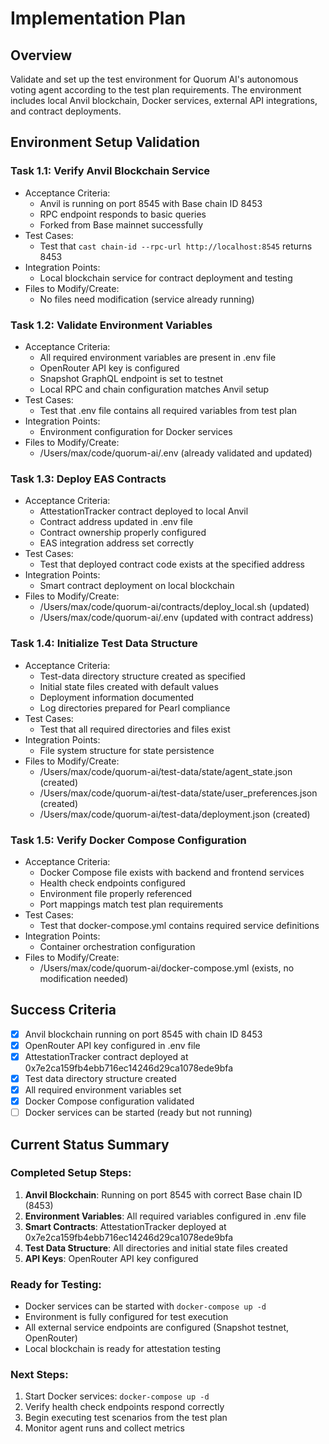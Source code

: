 # Implementation Plan

## Overview
Validate and set up the test environment for Quorum AI's autonomous voting agent according to the test plan requirements. The environment includes local Anvil blockchain, Docker services, external API integrations, and contract deployments.

## Environment Setup Validation

### Task 1.1: Verify Anvil Blockchain Service
- Acceptance Criteria:
  * Anvil is running on port 8545 with Base chain ID 8453
  * RPC endpoint responds to basic queries
  * Forked from Base mainnet successfully
- Test Cases:
  * Test that `cast chain-id --rpc-url http://localhost:8545` returns 8453
- Integration Points:
  * Local blockchain service for contract deployment and testing
- Files to Modify/Create:
  * No files need modification (service already running)

### Task 1.2: Validate Environment Variables
- Acceptance Criteria:
  * All required environment variables are present in .env file
  * OpenRouter API key is configured
  * Snapshot GraphQL endpoint is set to testnet
  * Local RPC and chain configuration matches Anvil setup
- Test Cases:
  * Test that .env file contains all required variables from test plan
- Integration Points:
  * Environment configuration for Docker services
- Files to Modify/Create:
  * /Users/max/code/quorum-ai/.env (already validated and updated)

### Task 1.3: Deploy EAS Contracts
- Acceptance Criteria:
  * AttestationTracker contract deployed to local Anvil
  * Contract address updated in .env file
  * Contract ownership properly configured
  * EAS integration address set correctly
- Test Cases:
  * Test that deployed contract code exists at the specified address
- Integration Points:
  * Smart contract deployment on local blockchain
- Files to Modify/Create:
  * /Users/max/code/quorum-ai/contracts/deploy_local.sh (updated)
  * /Users/max/code/quorum-ai/.env (updated with contract address)

### Task 1.4: Initialize Test Data Structure
- Acceptance Criteria:
  * Test-data directory structure created as specified
  * Initial state files created with default values
  * Deployment information documented
  * Log directories prepared for Pearl compliance
- Test Cases:
  * Test that all required directories and files exist
- Integration Points:
  * File system structure for state persistence
- Files to Modify/Create:
  * /Users/max/code/quorum-ai/test-data/state/agent_state.json (created)
  * /Users/max/code/quorum-ai/test-data/state/user_preferences.json (created)
  * /Users/max/code/quorum-ai/test-data/deployment.json (created)

### Task 1.5: Verify Docker Compose Configuration
- Acceptance Criteria:
  * Docker Compose file exists with backend and frontend services
  * Health check endpoints configured
  * Environment file properly referenced
  * Port mappings match test plan requirements
- Test Cases:
  * Test that docker-compose.yml contains required service definitions
- Integration Points:
  * Container orchestration configuration
- Files to Modify/Create:
  * /Users/max/code/quorum-ai/docker-compose.yml (exists, no modification needed)

## Success Criteria
- [x] Anvil blockchain running on port 8545 with chain ID 8453
- [x] OpenRouter API key configured in .env file
- [x] AttestationTracker contract deployed at 0x7e2ca159fb4ebb716ec14246d29ca1078ede9bfa
- [x] Test data directory structure created
- [x] All required environment variables set
- [x] Docker Compose configuration validated
- [ ] Docker services can be started (ready but not running)

## Current Status Summary

### Completed Setup Steps:
1. **Anvil Blockchain**: Running on port 8545 with correct Base chain ID (8453)
2. **Environment Variables**: All required variables configured in .env file
3. **Smart Contracts**: AttestationTracker deployed at 0x7e2ca159fb4ebb716ec14246d29ca1078ede9bfa
4. **Test Data Structure**: All directories and initial state files created
5. **API Keys**: OpenRouter API key configured

### Ready for Testing:
- Docker services can be started with `docker-compose up -d`
- Environment is fully configured for test execution
- All external service endpoints are configured (Snapshot testnet, OpenRouter)
- Local blockchain is ready for attestation testing

### Next Steps:
1. Start Docker services: `docker-compose up -d`
2. Verify health check endpoints respond correctly
3. Begin executing test scenarios from the test plan
4. Monitor agent runs and collect metrics